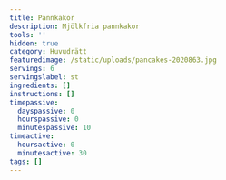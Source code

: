 ```yaml
---
title: Pannkakor
description: Mjölkfria pannkakor
tools: ''
hidden: true
category: Huvudrätt
featuredimage: /static/uploads/pancakes-2020863.jpg
servings: 6
servingslabel: st
ingredients: []
instructions: []
timepassive:
  dayspassive: 0
  hourspassive: 0
  minutespassive: 10
timeactive:
  hoursactive: 0
  minutesactive: 30
tags: []
---
```


